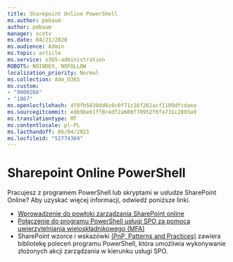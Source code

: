 ```yaml
---
title: Sharepoint Online PowerShell
ms.author: pebaum
author: pebaum
manager: scotv
ms.date: 04/21/2020
ms.audience: Admin
ms.topic: article
ms.service: o365-administration
ROBOTS: NOINDEX, NOFOLLOW
localization_priority: Normal
ms.collection: Adm_O365
ms.custom:
- "9000266"
- "1867"
ms.openlocfilehash: 4f8fb5838dd6c0c0f71c16f261acf1109dfcdaea
ms.sourcegitcommit: edb9be61ff8c4df2a600f70952f6fa731c2093a9
ms.translationtype: MT
ms.contentlocale: pl-PL
ms.lasthandoff: 06/04/2021
ms.locfileid: "52774369"
---
```

# <a name="sharepoint-online-powershell"></a>Sharepoint Online PowerShell

Pracujesz z programem PowerShell lub skryptami w usłudze SharePoint Online? Aby uzyskać więcej informacji, odwiedź poniższe linki.
- [Wprowadzenie do powłoki zarządzania SharePoint online](/powershell/sharepoint/sharepoint-online/connect-sharepoint-online?view=sharepoint-ps)
- [Połączenie do programu PowerShell usługi SPO za pomocą uwierzytelniania wieloskładnikowego (MFA)](/powershell/sharepoint/sharepoint-online/connect-sharepoint-online?view=sharepoint-ps#to-connect-with-multifactor-authentication-mfa)
- SharePoint wzorce i wskazówki [(PnP, Patterns and Practices)](/powershell/sharepoint/sharepoint-pnp/sharepoint-pnp-cmdlets?view=sharepoint-ps) zawiera bibliotekę poleceń programu PowerShell, która umożliwia wykonywanie złożonych akcji zarządzania w kierunku usługi SPO.